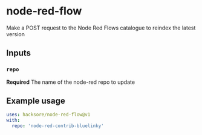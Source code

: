 # node-red-flow
Make a POST request to the Node Red Flows catalogue to reindex the latest version

## Inputs

### `repo`

**Required** The name of the node-red repo to update

## Example usage

```yaml
uses: hacksore/node-red-flow@v1
with:
  repo: 'node-red-contrib-bluelinky'
```